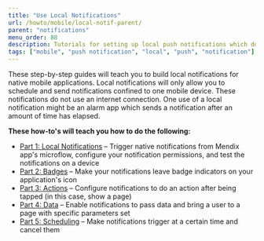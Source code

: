 ```yaml
---
title: "Use Local Notifications"
url: /howto/mobile/local-notif-parent/
parent: "notifications"
menu_order: 88
description: Tutorials for setting up local push notifications which do not use an internet connection.
tags: ["mobile", "push notification", "local", "push", "notification"]
---
```


These step-by-step guides will teach you to build local notifications for native mobile applications. Local notifications will only allow you to schedule and send notifications confined to one mobile device. These notifications do not use an internet connection. One use of a local notification might be an alarm app which sends a notification after an amount of time has elapsed.

**These how-to's will teach you how to do the following:**

* [Part 1: Local Notifications](/howto/mobile/native-local-notifications/) – Trigger native notifications from Mendix app's microflow, configure your notification permissions, and test the notifications on a device
* [Part 2: Badges](/howto/mobile/local-notif-badges/) – Make your notifications leave badge indicators on your application's icon
* [Part 3: Actions](/howto/mobile/local-notif-action/) – Configure notifications to do an action after being tapped (in this case, show a page)
* [Part 4: Data](/howto/mobile/local-notif-data/) – Enable notifications to pass data and bring a user to a page with specific parameters set
* [Part 5: Scheduling](/howto/mobile/local-notif-schedule-cancel/) – Make notifications trigger at a certain time and cancel them
